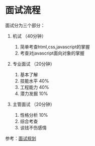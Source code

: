 # 面试流程

面试分为三个部分：

1. 机试 （40分钟）

    1. 简单考查html,css,javascript的掌握
    2. 考查对javascript面向对象的掌握

2. 专业面试 （20分钟）

    1. 基本了解
    2. 技能水平 40%
    3. 工程能力 40%
    4. 潜力发掘 10%

3. 主管面试 （20分钟）

    1. 性格分析 10%
    2. 综合考查
    3. 谈钱不伤感情

参考：[面试规划](https://github.com/thecnUED/workFolder/blob/master/interview/%E9%9D%A2%E8%AF%95%E8%A7%84%E5%88%92.md)
